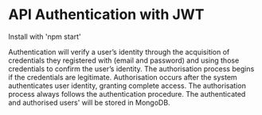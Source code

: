 # API Authentication with JWT
Install with 'npm start'


Authentication will verify a user’s identity through the acquisition of credentials they registered with (email and password) and using those credentials to confirm the user’s identity. The authorisation process begins if the credentials are legitimate. Authorisation occurs after the system authenticates user identity, granting complete access. The authorisation process always follows the authentication procedure. The authenticated and authorised users' will be stored in MongoDB.
